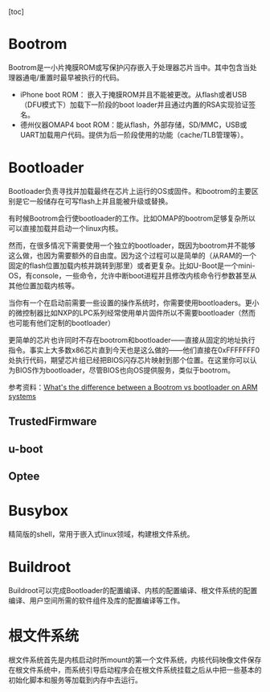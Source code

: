 [toc]

# Bootrom

Bootrom是一小片掩膜ROM或写保护闪存嵌入于处理器芯片当中。其中包含当处理器通电/重置时最早被执行的代码。

- iPhone boot ROM： 嵌入于掩膜ROM并且不能被更改。从flash或者USB（DFU模式下）加载下一阶段的boot loader并且通过内置的RSA实现验证签名。
- 德州仪器OMAP4 boot ROM：能从flash，外部存储，SD/MMC，USB或UART加载用户代码。提供为后一阶段使用的功能（cache/TLB管理等）。

# Bootloader

Bootloader负责寻找并加载最终在芯片上运行的OS或固件。和bootrom的主要区别是它一般储存在可写flash上并且能被升级或替换。

有时候Bootrom会行使bootloader的工作。比如OMAP的bootrom足够复杂所以可以直接加载并启动一个linux内核。

然而，在很多情况下需要使用一个独立的bootloader，既因为bootrom并不能够这么做，也因为需要额外的自由度。因为这个过程可以是简单的（从RAM的一个固定的flash位置加载内核并跳转到那里）或者更复杂。比如U-Boot是一个mini-OS，有console，一些命令，允许中断boot进程并且修改内核命令行参数甚至从其他位置加载内核等。

当你有一个在启动前需要一些设置的操作系统时，你需要使用bootloaders。更小的微控制器比如NXP的LPC系列经常使用单片固件所以不需要bootloader（然而也可能有他们定制的bootloader）

更简单的芯片也许同时不存在bootrom和bootloader——直接从固定的地址执行指令。事实上大多数x86芯片直到今天也是这么做的——他们直接在0xFFFFFFF0处执行代码，期望芯片组已经把BIOS闪存芯片映射到那个位置。在这里你可以认为BIOS作为bootloader，尽管BIOS也向OS提供服务，类似于bootrom。

参考资料：[What's the difference between a Bootrom vs bootloader on ARM systems](https://stackoverflow.com/questions/15665052/what-is-the-difference-between-a-bootrom-vs-bootloader-on-arm-systems)

## TrustedFirmware



## u-boot



## Optee



# Busybox

精简版的shell，常用于嵌入式linux领域，构建根文件系统。

# Buildroot

Buildroot可以完成Bootloader的配置编译、内核的配置编译、根文件系统的配置编译、用户空间所需的软件组件及库的配置编译等工作。

# 根文件系统

根文件系统首先是内核启动时所mount的第一个文件系统，内核代码映像文件保存在根文件系统中，而系统引导启动程序会在根文件系统挂载之后从中把一些基本的初始化脚本和服务等加载到内存中去运行。